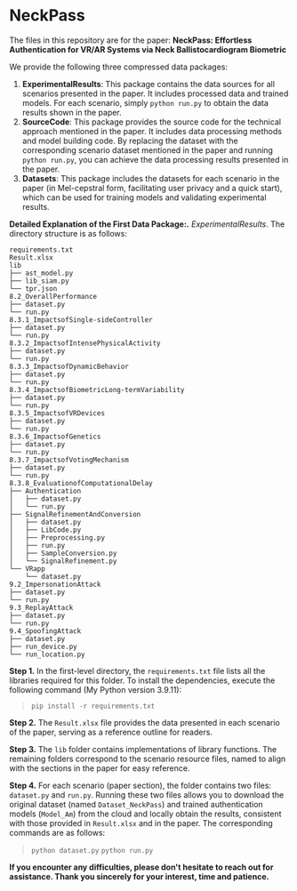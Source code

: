 # NeckPass
The files in this repository are for the paper: **NeckPass: Effortless Authentication for VR/AR Systems via Neck Ballistocardiogram Biometric**

We provide the following three compressed data packages:
1. **ExperimentalResults**: This package contains the data sources for all scenarios presented in the paper. It includes processed data and trained models. For each scenario, simply `python run.py` to obtain the data results shown in the paper.
1. **SourceCode**: This package provides the source code for the technical approach mentioned in the paper. It includes data processing methods and model building code. By replacing the dataset with the corresponding scenario dataset mentioned in the paper and running `python run.py`, you can achieve the data processing results presented in the paper.
1. **Datasets**: This package includes the datasets for each scenario in the paper (in Mel-cepstral form, facilitating user privacy and a quick start), which can be used for training models and validating experimental results.

**Detailed Explanation of the First Data Package:.** *ExperimentalResults*. The directory structure is as follows:

```
requirements.txt
Result.xlsx
lib
├── ast_model.py
├── lib_siam.py
└── tpr.json
8.2_OverallPerformance
├── dataset.py
└── run.py
8.3.1_ImpactsofSingle-sideController
├── dataset.py
└── run.py
8.3.2_ImpactsofIntensePhysicalActivity
├── dataset.py
└── run.py
8.3.3_ImpactsofDynamicBehavior
├── dataset.py
└── run.py
8.3.4_ImpactsofBiometricLong-termVariability
├── dataset.py
└── run.py
8.3.5_ImpactsofVRDevices
├── dataset.py
└── run.py
8.3.6_ImpactsofGenetics
├── dataset.py
└── run.py
8.3.7_ImpactsofVotingMechanism
├── dataset.py
└── run.py
8.3.8_EvaluationofComputationalDelay
├── Authentication
│   ├── dataset.py
│   └── run.py
├── SignalRefinementAndConversion
│   ├── dataset.py
│   ├── LibCode.py
│   ├── Preprocessing.py
│   ├── run.py
│   ├── SampleConversion.py
│   └── SignalRefinement.py
└── VRapp
    └── dataset.py
9.2_ImpersonationAttack
├── dataset.py
└── run.py
9.3_ReplayAttack
├── dataset.py
└── run.py
9.4_SpoofingAttack
├── dataset.py
├── run_device.py
└── run_location.py
```

**Step 1.** In the first-level directory, the `requirements.txt` file lists all the libraries required for this folder. To install the dependencies, execute the following command (My Python version 3.9.11):
> `pip install -r requirements.txt `

**Step 2.** The `Result.xlsx` file provides the data presented in each scenario of the paper, serving as a reference outline for readers. 

**Step 3.** The `lib` folder contains implementations of library functions. The remaining folders correspond to the scenario resource files, named to align with the sections in the paper for easy reference. 

**Step 4.** For each scenario (paper section), the folder contains two files: `dataset.py` and `run.py`. Running these two files allows you to download the original dataset (named `Dataset_NeckPass`) and trained authentication models (`Model_Am`) from the cloud and locally obtain the results, consistent with those provided in `Result.xlsx` and in the paper. The corresponding commands are as follows:
> `python dataset.py`
> `python run.py`

**If you encounter any difficulties, please don't hesitate to reach out for assistance. Thank you sincerely for your interest, time and patience.**